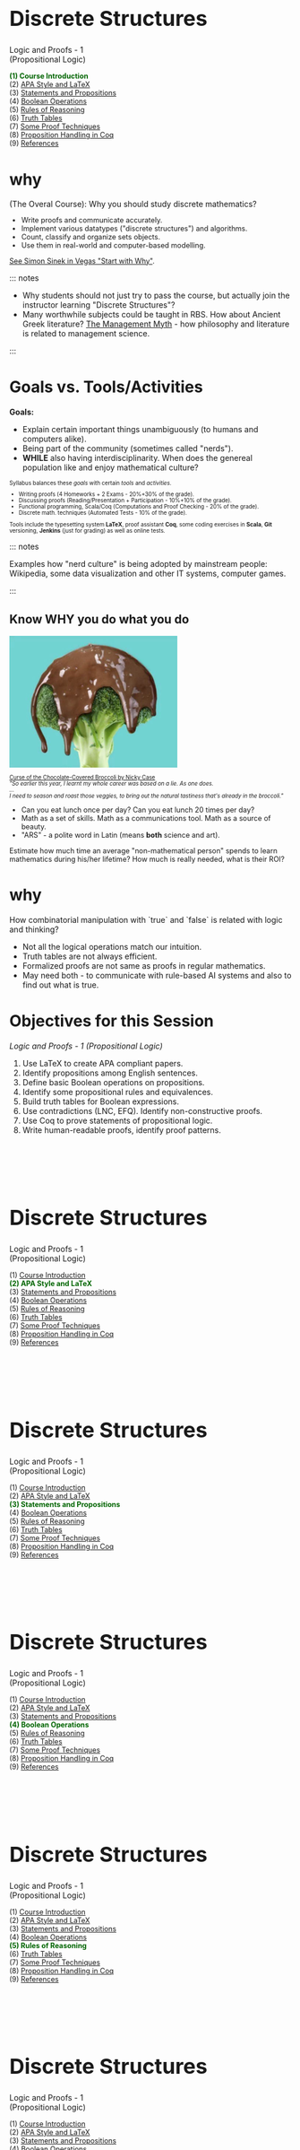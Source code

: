 # &nbsp;

<hgroup>

<h1 style="font-size:28pt">Discrete Structures</h1>

<blue>Logic and Proofs - 1   
(Propositional Logic)</blue>

</hgroup><hgroup style="font-size:90%">

<span style="color:darkgreen">**(1) Course Introduction**</span>  
<span>(2) [APA Style and LaTeX](#section-1)</span>  
<span>(3) [Statements and Propositions](#section-2)</span>  
<span>(4) [Boolean Operations](#section-3)</span>  
<span>(5) [Rules of Reasoning](#section-4)</span>  
<span>(6) [Truth Tables](#section-5)</span>  
<span>(7) [Some Proof Techniques](#section-6)</span>  
<span>(8) [Proposition Handling in Coq](#section-7)</span>  
<span>(9) [References](#section-8)</span>

</hgroup>



# <lo-why/> why

<div class="bigWhy">
(The Overal Course): Why you should study discrete mathematics?  
</div>

<div class="smallWhy" style="font-size:90%">

* Write proofs and communicate accurately.
* Implement various datatypes ("discrete structures") and algorithms.
* Count, classify and organize sets objects.
* Use them in real-world and computer-based modelling.

[See Simon Sinek in Vegas "Start with Why"](https://www.youtube.com/watch?v=MNSAolUgFYQ).

</div>

::: notes

* Why students should not just try to pass the course, but actually join the instructor 
learning "Discrete Structures"?
* Many worthwhile subjects could be taught in RBS. How about Ancient Greek literature?
[The Management Myth](https://www.theatlantic.com/magazine/archive/2006/06/the-management-myth/304883/) - 
how philosophy and literature is related to management science. 

:::





# <lo-summary/> Goals vs. Tools/Activities

<hgroup>

**Goals:**

* Explain certain important things unambiguously (to humans and computers alike). 
* Being part of the community (sometimes called "nerds").
* **WHILE** also having interdisciplinarity. When does the genereal population 
like and enjoy mathematical culture?

</hgroup>
<hgroup style="font-size:70%">

Syllabus balances these <blue>*goals*</blue> with 
certain <blue>*tools*</blue> and <blue>*activities*</blue>.

* Writing proofs (4 Homeworks + 2 Exams - 20%+30% of the grade).
* Discussing proofs (Reading/Presentation + Participation - 10%+10% of the grade).
* Functional programming, Scala/Coq (Computations and Proof Checking - 20% of the grade).
* Discrete math. techniques (Automated Tests - 10% of the grade).

Tools include the typesetting system **LaTeX**, 
proof assistant **Coq**, some coding exercises in **Scala**, 
**Git** versioning, **Jenkins** (just for grading) 
as well as online tests.


</hgroup>



::: notes

Examples how "nerd culture" is being adopted by mainstream people:
Wikipedia, some data visualization and other IT systems, computer games.

:::


## <lo-summary/> Know WHY you do what you do

<hgroup style="font-size:70%">

![Broccoli](broccoli.png)

[Curse of the Chocolate-Covered Broccoli by Nicky Case](https://blog.ncase.me/curse-of-the-chocolate-covered-broccoli-or-emotion-in-learning/)  
*"So earlier this year, I learnt my whole career was based on a lie. As one does.  
...  
I need to season and roast those veggies, to bring out the 
natural tastiness that's *already* in the broccoli."*

</hgroup>
<hgroup style="font-size:90%">

* Can you eat lunch once per day? Can you eat lunch 20 times per day?
* Math as a set of skills. Math as a communications tool.
Math as a source of beauty.
* "ARS" - a polite word in Latin (means **both** science and art).

Estimate how much time an average "non-mathematical person" spends to learn mathematics
during his/her lifetime? How much is really needed, what is their ROI?

</hgroup>







# <lo-why/> why

<div class="bigWhy">
How combinatorial manipulation with
`true` and `false` is related with logic and thinking?
</div>

<div class="smallWhy">

* Not all the logical operations match our intuition.
* Truth tables are not always efficient. 
* Formalized proofs are not same as proofs in regular mathematics.
* May need both - to communicate with rule-based AI systems 
and also to find out what is true.

</div>

 
# <lo-summary/> Objectives for this Session

*Logic and Proofs - 1 (Propositional Logic)*

1. Use LaTeX to create APA compliant papers.
2. Identify propositions among English sentences.
3. Define basic Boolean operations on propositions.
4. Identify some propositional rules and equivalences.
5. Build truth tables for Boolean expressions.
6. Use contradictions (LNC, EFQ). Identify non-constructive proofs. 
7. Use Coq to prove statements of propositional logic.
8. Write human-readable proofs, identify proof patterns.










# &nbsp;

<hgroup>

<h1 style="font-size:28pt">Discrete Structures</h1>

<blue>Logic and Proofs - 1   
(Propositional Logic)</blue>

</hgroup><hgroup style="font-size:90%">

<span>(1) [Course Introduction](#section)</span>  
<span style="color:darkgreen">**(2) APA Style and LaTeX**</span>  
<span>(3) [Statements and Propositions](#section-2)</span>  
<span>(4) [Boolean Operations](#section-3)</span>  
<span>(5) [Rules of Reasoning](#section-4)</span>  
<span>(6) [Truth Tables](#section-5)</span>  
<span>(7) [Some Proof Techniques](#section-6)</span>  
<span>(8) [Proposition Handling in Coq](#section-7)</span>  
<span>(9) [References](#section-8)</span>

</hgroup>




# &nbsp;

<hgroup>

<h1 style="font-size:28pt">Discrete Structures</h1>

<blue>Logic and Proofs - 1   
(Propositional Logic)</blue>

</hgroup><hgroup style="font-size:90%">

<span>(1) [Course Introduction](#section)</span>  
<span>(2) [APA Style and LaTeX](#section-1)</span>  
<span style="color:darkgreen">**(3) Statements and Propositions**</span>  
<span>(4) [Boolean Operations](#section-3)</span>  
<span>(5) [Rules of Reasoning](#section-4)</span>  
<span>(6) [Truth Tables](#section-5)</span>  
<span>(7) [Some Proof Techniques](#section-6)</span>  
<span>(8) [Proposition Handling in Coq](#section-7)</span>  
<span>(9) [References](#section-8)</span>

</hgroup>





# &nbsp;

<hgroup>

<h1 style="font-size:28pt">Discrete Structures</h1>

<blue>Logic and Proofs - 1   
(Propositional Logic)</blue>

</hgroup><hgroup style="font-size:90%">

<span>(1) [Course Introduction](#section)</span>  
<span>(2) [APA Style and LaTeX](#section-1)</span>  
<span>(3) [Statements and Propositions](#section-2)</span>  
<span style="color:darkgreen">**(4) Boolean Operations**</span>  
<span>(5) [Rules of Reasoning](#section-4)</span>  
<span>(6) [Truth Tables](#section-5)</span>  
<span>(7) [Some Proof Techniques](#section-6)</span>  
<span>(8) [Proposition Handling in Coq](#section-7)</span>  
<span>(9) [References](#section-8)</span>

</hgroup>





# &nbsp;

<hgroup>

<h1 style="font-size:28pt">Discrete Structures</h1>

<blue>Logic and Proofs - 1   
(Propositional Logic)</blue>

</hgroup><hgroup style="font-size:90%">

<span>(1) [Course Introduction](#section)</span>  
<span>(2) [APA Style and LaTeX](#section-1)</span>  
<span>(3) [Statements and Propositions](#section-2)</span>  
<span>(4) [Boolean Operations](#section-3)</span>  
<span style="color:darkgreen">**(5) Rules of Reasoning**</span>  
<span>(6) [Truth Tables](#section-5)</span>  
<span>(7) [Some Proof Techniques](#section-6)</span>  
<span>(8) [Proposition Handling in Coq](#section-7)</span>  
<span>(9) [References](#section-8)</span>

</hgroup>




# &nbsp;

<hgroup>

<h1 style="font-size:28pt">Discrete Structures</h1>

<blue>Logic and Proofs - 1   
(Propositional Logic)</blue>

</hgroup><hgroup style="font-size:90%">

<span>(1) [Course Introduction](#section)</span>  
<span>(2) [APA Style and LaTeX](#section-1)</span>  
<span>(3) [Statements and Propositions](#section-2)</span>  
<span>(4) [Boolean Operations](#section-3)</span>  
<span>(5) [Rules of Reasoning](#section-4)</span>  
<span style="color:darkgreen">**(6) Truth Tables**</span>  
<span>(7) [Some Proof Techniques](#section-6)</span>  
<span>(8) [Proposition Handling in Coq](#section-7)</span>  
<span>(9) [References](#section-8)</span>

</hgroup>




# &nbsp;

<hgroup>

<h1 style="font-size:28pt">Discrete Structures</h1>

<blue>Logic and Proofs - 1   
(Propositional Logic)</blue>

</hgroup><hgroup style="font-size:90%">

<span>(1) [Course Introduction](#section)</span>  
<span>(2) [APA Style and LaTeX](#section-1)</span>  
<span>(3) [Statements and Propositions](#section-2)</span>  
<span>(4) [Boolean Operations](#section-3)</span>  
<span>(5) [Rules of Reasoning](#section-4)</span>  
<span>(6) [Truth Tables](#section-5)</span>  
<span style="color:darkgreen">**(7) Some Proof Techniques**</span>  
<span>(8) [Proposition Handling in Coq](#section-7)</span>  
<span>(9) [References](#section-8)</span>

</hgroup>



# &nbsp;

<hgroup>

<h1 style="font-size:28pt">Discrete Structures</h1>

<blue>Logic and Proofs - 1   
(Propositional Logic)</blue>

</hgroup><hgroup style="font-size:90%">

<span>(1) [Course Introduction](#section)</span>  
<span>(2) [APA Style and LaTeX](#section-1)</span>  
<span>(3) [Statements and Propositions](#section-2)</span>  
<span>(4) [Boolean Operations](#section-3)</span>  
<span>(5) [Rules of Reasoning](#section-4)</span>  
<span>(6) [Truth Tables](#section-5)</span>  
<span>(7) [Some Proof Techniques](#section-6)</span>  
<span style="color:darkgreen">**(8) Proposition Handling in Coq**</span>  
<span>(9) [References](#section-8)</span>

</hgroup>










# &nbsp;

<hgroup>

<h1 style="font-size:28pt">Discrete Structures</h1>

<blue>Logic and Proofs - 1   
(Propositional Logic)</blue>

</hgroup><hgroup style="font-size:90%">

<span>(1) [Course Introduction](#section)</span>  
<span>(2) [APA Style and LaTeX](#section-1)</span>  
<span>(3) [Statements and Propositions](#section-2)</span>  
<span>(4) [Boolean Operations](#section-3)</span>  
<span>(5) [Rules of Reasoning](#section-4)</span>  
<span>(6) [Truth Tables](#section-5)</span>  
<span>(7) [Some Proof Techniques](#section-6)</span>  
<span>(8) [Proposition Handling in Coq](#section-7)</span>  
<span style="color:darkgreen">**(9) References**</span>

</hgroup>





# <lo-summary/> What we covered in this class

1. Compiled a document from LaTeX into PDF.
2. 



# <lo-summary/> General References

1. [CSE 191, Spring 2019 in Buffalo](https://cse.buffalo.edu/~knepley/classes/cse191/Syllabus.html) - 
inspiration for the current course.



## <lo-theory/> References on LaTeX


## <lo-theory/> References on Coq

1. [Coq Documentation Homepage](https://coq.inria.fr/documentation)
2. [The Logic of Coq](https://github.com/coq/coq/wiki/The-Logic-of-Coq)
3. [A tutorial by Nahas](https://coq.inria.fr/tutorial-nahas)
4. [Coq in a Hurry](https://cel.archives-ouvertes.fr/inria-00001173v5/document)
5. [Notes on Logic Operations](http://flint.cs.yale.edu/cs430/lectureNotes/terse/Logic.html)
6. [Coq in Group Theory](https://people.debian.org/~schepler/coqtut.v.html)
7. [Using CoqIDE](https://youtu.be/z861PoZPGqk)
8. [Why do we care about Coq?](https://www.openaccessgovernment.org/the-coq-proof-assistant/69396/)
9. [Coq packages](http://coq.io/opam/)

::: notes

More training videos:
https://youtu.be/7sk8hPWAMSw
https://youtu.be/ngM2N98ppQE

:::



# <lo-yellow/> Logic in Literature - 1

<hgroup style="font-size:70%">

[Goethe. Faust, Der Tragödie. Erster Teil](https://de.wikisource.org/wiki/Faust_-_Der_Trag%C3%B6die_erster_Teil)

Gebraucht der Zeit, sie geht so schnell von hinnen,  
Doch Ordnung lehrt euch Zeit gewinnen.  
Mein theurer Freund, ich rath’ euch drum  
Zuerst *Collegium Logicum*.  
Da wird der Geist euch wohl dressiert,  
In spanische Stiefeln eingeschnürt,  
Daß er bedächtiger so fort an  
Hinschleiche die Gedankenbahn,  
Und nicht etwa, die Kreuz’ und Quer,  
Irlichtelire hin und her.


</hgroup>
<hgroup style="font-size:60%">



[Goethe. Faust. Part 1, Scene 4](https://www.poetryintranslation.com/PITBR/German/FaustIScenesIVtoVI.php)

My dear friend, I’d advise, in sum,  
First, the *Collegium Logicum*.  
There your mind will be trained,   
As if in Spanish boots, constrained,  
So that painfully, as it ought,  
It creeps along the way of thought.  
Not flitting about all over,  
Wandering here and there. [Audio](https://www.youtube.com/watch?v=OzMejWGirJs&feature=youtu.be&t=5962)


[Gēte. Fausts. 1.daļa, 4.skats.](http://www.korpuss.lv/klasika/Senie/Rainis/Fausts/4.html)

Mans mīļais draugs, es padomu jums dotu  
*Collegium logicum* ņemt no sākuma.  
Tur garu nodīda jums stingri  
Un it kā spaidu klučos liek,  
Ka turpmāk tas vairs ne tik vingri   
Pa domu teku tālāk tiek.  
Lai krustām un šķērsām tas nešaudās,  
Kā maldu uguns, kas šur tur parādās.

</hgroup>

## <lo-yellow/> Logic in Literature - 1

<hgroup style="font-size:70%">

![Mephistopheles and the Student](willy-pogany-mephistopheles-and-student.png)

*Mephistopheles and the Student, by [Willy Pogany](https://www.pinterest.com/7marilyn4/willy-pogany-faust-by-johann-wolfgang-von-goethe/).*

</hgroup>
<hgroup style="font-size:70%">

Career advisor discussing 4 areas of study typical in ancient
universities - Philosophy, Jurisprudence, Theology, Medicine.
The advice ultimately comes to this:

*Grau, theurer Freund, ist alle Theorie,*  
*Und grün des Lebens goldner Baum.*  
&nbsp;  
*Grey, dear friend, is all theory,*  
*And green the golden tree of life.*

</hgroup>


::: notes

:::



# <lo-yellow/> Logic in Literature - 2

<hgroup style="font-size:65%">

* [Dostoyevsky, Notes from the Underground, Parts 8 and 9](http://www.klassika.ru/read.html?proza/dostoevskij/podpole.txt&page=5)

Good heavens, gentlemen, what sort of free will is left when we come to
tabulation and arithmetic, when it will all be a case of twice two make
four?  Twice two makes four without my will.  As if free will meant
that! ...  
And to go to the root of the matter, why are you so positively convinced that 
not to act against his real normal interests guaranteed by the 
conclusions of reason and arithmetic is certainly always advantageous
for man and must always be a law for mankind?  So far, you know, this
is only your supposition.  It may be the law of logic, but not the law
of humanity.

</hgroup>
<hgroup style="font-size:65%">

* [Достоевский. Записки из подполья, части 8 и 9](http://www.klassika.ru/read.html?proza/dostoevskij/podpole.txt&page=5)

Эх, господа, какая уж тут своя воля будет, когда дело доходит до таблички 
и до арифметики, когда будет одно только дважды два четыре в ходу?
Дважды два и без моей воли четыре будет. Такая ли своя воля бывает! ...  
И, если уж все говорить, почему вы так наверно убеждены, что не идти против 
настоящих, нормальных выгод, гарантированных доводами разума и арифметикой, 
действительно для человека всегда выгодно и есть закон для всего человечества? 
Ведь это покамест еще только одно ваше предположение. Положим, что 
это закон логики, но, может быть, вовсе не человечества.

</hgroup>




